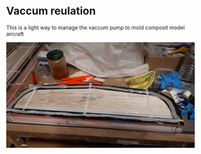 # Vaccum reulation

This is a light way to manage the vaccum pump to mold composit model aircraft

![](https://github.com/ZINKTiti/Regulation-pompe-a-vide-light/blob/main/20%20Boitier/40%20IMAGE/20190518_193221.jpg)

